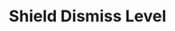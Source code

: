 ---
title: "Shield Dismiss Level"
canonical: "skill/shield-dismiss-level"
lists:
    - ancestral-loresheet
    - daemon-loresheet
    - elemental-loresheet
    - unliving-loresheet
tier: 1
---